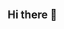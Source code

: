 ## Hi there 👋

<!--
**Subashgnanavel/SubashGnanavel** is a ✨ _special_ ✨ repository because its `README.md` (this file) appears on your GitHub profile.

Here are some ideas to get you started:

- 🌱 I’m currently learning ... DataScience and DataAnalytics
- 👯 I’m looking to collaborate on ...
- 🤔 I’m looking for help with ...
- 💬 Ask me about ...
- 📫 How to reach me: ...subashgnanavel10@gmail.com / linkedin : subashgnanavel
- 😄 Pronouns: ...Be Strong , and Stay Strong 
- ⚡ Fun fact: ...
-->
